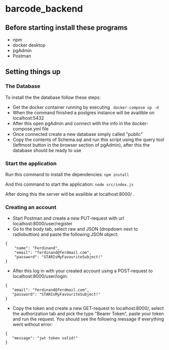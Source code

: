# barcode_backend


## Before starting install these programs
- npm
- docker desktop
- pgAdmin
- Postman

## Setting things up

### The Database

To install the the database follow these steps:
 
 -   Get the docker container running by executing ``` docker-compose up -d``` 
 -   When the command finished a postgres instance will be availible on localhost:5432
 -   After this open pgAdmin and connect with the info in the docker-compose.yml file
 -   Once connected create a new database simply called "public"
 -   Copy the contents of Schema.sql and run this script using the query tool (leftmost button in the browser section of pgAdmin), after this the database should be ready to use


### Start the application

Run this command to install the dependencies:
```npm install```

And this command to start the application:
```node src/index.js```

After doing this the server will be availible at localhost:8000/ .
### Creating an account

 -   Start Postman and create a new PUT-request with url localhost:8000/user/register
 -   Go to the body tab, select raw and JSON (dropdown next to radiobuttion) and paste the following JSON object:

``` 
{
    "name": "Ferdinand",
    "email": "ferdinand@ferdmail.com",
    "password": "STARIsMyFavouriteSubject!"
}
```
 -  After this log in with your created account using a POST-request to localhost:8000/user/login:
 ```
 {
    "email": "ferdinand@ferdmail.com",
    "password": "STARIsMyFavouriteSubject!"
}
 ```
 - Copy the token and create a new GET-request to localhost:8000/, select the authorization tab and pick the type "Bearer Token", paste your token and run the request. You should see the following message if everything went without error:

 ``` 
 {
    "message": "jwt token valid!"
}
 ```
